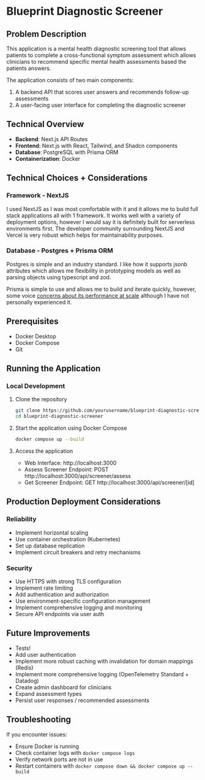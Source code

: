 # Blueprint Diagnostic Screener

## Problem Description

This application is a mental health diagnostic screening tool that allows patients to complete a cross-functional symptom assessment which allows clinicians to recommend specific mental health assessments based the patients answers.

The application consists of two main components:

1. A backend API that scores user answers and recommends follow-up assessments
2. A user-facing user interface for completing the diagnostic screener

## Technical Overview

- **Backend**: Next.js API Routes
- **Frontend**: Next.js with React, Tailwind, and Shadcn components
- **Database**: PostgreSQL with Prisma ORM
- **Containerization**: Docker

## Technical Choices + Considerations

### Framework - NextJS

I used NextJS as I was most comfortable with it and it allows me to build full stack applications all with 1 framework. It works well with a variety of deployment options, however I would say it is definitely built for serverless environments first. The developer community surrounding NextJS and Vercel is very robust which helps for maintainability purposes.

### Database - Postgres + Prisma ORM

Postgres is simple and an industry standard. I like how it supports jsonb attributes which allows me flexibility in prototyping models as well as parsing objects using typescript and zod.

Prisma is simple to use and allows me to build and iterate quickly, however, some voice [concerns about its performance at scale](https://www.reddit.com/r/nextjs/comments/1i9zvyy/warning_think_twice_before_using_prisma_in_large/) although I have not personally experienced it.



## Prerequisites

- Docker Desktop
- Docker Compose
- Git

## Running the Application

### Local Development

1. Clone the repository
   ```bash
   git clone https://github.com/yourusername/blueprint-diagnostic-screener.git
   cd blueprint-diagnostic-screener
   ```

2. Start the application using Docker Compose
   ```bash
   docker compose up --build
   ```

3. Access the application
   - Web Interface: http://localhost:3000
   - Assess Screener Endpoint: POST http://localhost:3000/api/screener/assess
   - Get Screener Endpoint: GET http://localhost:3000/api/screener/[id]

## Production Deployment Considerations

### Reliability
- Implement horizontal scaling
- Use container orchestration (Kubernetes)
- Set up database replication
- Implement circuit breakers and retry mechanisms

### Security
- Use HTTPS with strong TLS configuration
- Implement rate limiting
- Add authentication and authorization
- Use environment-specific configuration management
- Implement comprehensive logging and monitoring
- Secure API endpoints via user auth

## Future Improvements

- Tests!
- Add user authentication
- Implement more robust caching with invalidation for domain mappings (Redis)
- Implement more comprehensive logging (OpenTelemetry Standard + Datadog)
- Create admin dashboard for clinicians
- Expand assessment types
- Persist user responses / recommended assessments

## Troubleshooting

If you encounter issues:
- Ensure Docker is running
- Check container logs with `docker compose logs`
- Verify network ports are not in use
- Restart containers with `docker compose down && docker compose up --build`
